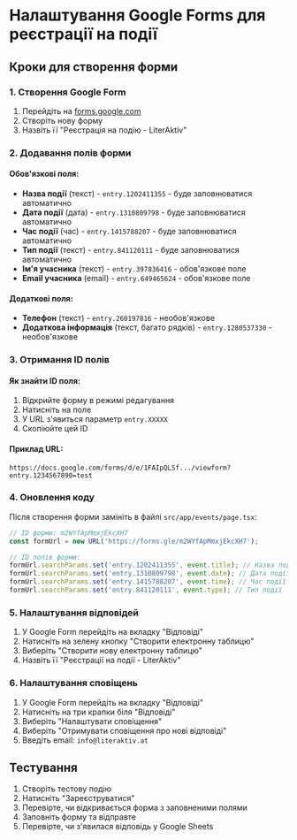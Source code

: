 # Налаштування Google Forms для реєстрації на події

## Кроки для створення форми

### 1. Створення Google Form
1. Перейдіть на [forms.google.com](https://forms.google.com)
2. Створіть нову форму
3. Назвіть її "Реєстрація на подію - LiterAktiv"

### 2. Додавання полів форми

#### Обов'язкові поля:
- **Назва події** (текст) - `entry.1202411355` - буде заповнюватися автоматично
- **Дата події** (дата) - `entry.1310809798` - буде заповнюватися автоматично  
- **Час події** (час) - `entry.1415788207` - буде заповнюватися автоматично
- **Тип події** (текст) - `entry.841120111` - буде заповнюватися автоматично
- **Ім'я учасника** (текст) - `entry.397836416` - обов'язкове поле
- **Email учасника** (email) - `entry.649465624` - обов'язкове поле

#### Додаткові поля:
- **Телефон** (текст) - `entry.260197816` - необов'язкове
- **Додаткова інформація** (текст, багато рядків) - `entry.1280537330` - необов'язкове

### 3. Отримання ID полів

#### Як знайти ID поля:
1. Відкрийте форму в режимі редагування
2. Натисніть на поле
3. У URL з'явиться параметр `entry.XXXXX`
4. Скопіюйте цей ID

#### Приклад URL:
```
https://docs.google.com/forms/d/e/1FAIpQLSf.../viewform?entry.1234567890=test
```

### 4. Оновлення коду

Після створення форми замініть в файлі `src/app/events/page.tsx`:

```javascript
// ID форми: m2WYfApMmxjEkcXH7
const formUrl = new URL('https://forms.gle/m2WYfApMmxjEkcXH7');

// ID полів форми:
formUrl.searchParams.set('entry.1202411355', event.title); // Назва події
formUrl.searchParams.set('entry.1310809798', event.date); // Дата події
formUrl.searchParams.set('entry.1415788207', event.time); // Час події
formUrl.searchParams.set('entry.841120111', event.type); // Тип події
```

### 5. Налаштування відповідей

1. У Google Form перейдіть на вкладку "Відповіді"
2. Натисніть на зелену кнопку "Створити електронну таблицю"
3. Виберіть "Створити нову електронну таблицю"
4. Назвіть її "Реєстрації на події - LiterAktiv"

### 6. Налаштування сповіщень

1. У Google Form перейдіть на вкладку "Відповіді"
2. Натисніть на три крапки біля "Відповіді"
3. Виберіть "Налаштувати сповіщення"
4. Виберіть "Отримувати сповіщення про нові відповіді"
5. Введіть email: `info@literaktiv.at`



## Тестування

1. Створіть тестову подію
2. Натисніть "Зареєструватися"
3. Перевірте, чи відкривається форма з заповненими полями
4. Заповніть форму та відправте
5. Перевірте, чи з'явилася відповідь у Google Sheets 
